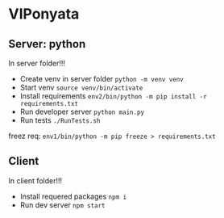 # VIPonyata

## Server: python
In server folder!!!
- Create venv in server folder `python -m venv venv` 
- Start venv `source venv/bin/activate`
- Install requirements `env2/bin/python -m pip install -r requirements.txt`
- Run developer server `python main.py`
- Run tests `./RunTests.sh`

freez req: `env1/bin/python -m pip freeze > requirements.txt`

## Client 
In client folder!!!
- Install requered packages `npm i`
- Run dev server `npm start`